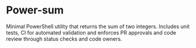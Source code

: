 # Power-sum
Minimal PowerShell utility that returns the sum of two integers. Includes unit tests, CI for automated validation and enforces PR approvals and code review through status checks and code owners.
